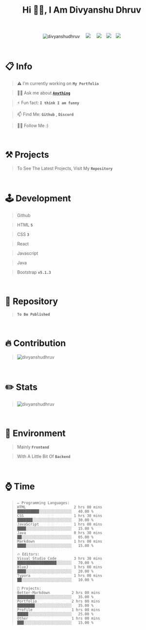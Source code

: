 <!--<h1 align="center">Hi 👋, I'm Divyanshu Dhruv</h1>
<p align="center"> <img src="https://komarev.com/ghpvc/?username=divyanshudhruv&label=Profile%20views&color=708dff&style=flat-square" alt="divyanshudhruv" /> </p>
<br>

- > 🔭 I’m currently working on **My Portfolio**

- > 🌱 I’m currently learning about **React**

- > 💬 Ask me about **Anything** .

- > 📫 How to reach me: **Github**

- > ⚡ Fun fact: **I think I am funny**

<Br>
  
&nbsp;&nbsp;&nbsp;<img align="center" src="https://github-readme-stats.vercel.app/api?username=divyanshudhruv&show_icons=true&locale=en" alt="divyanshudhruv" />

&nbsp;&nbsp;&nbsp;<img align="center" src="https://github-readme-streak-stats.herokuapp.com/?user=divyanshudhruv&" alt="divyanshudhruv" /></p>


new!-->

<p align="center"><h1><p align="center">Hi 👋🏻, I Am Divyanshu Dhruv</p></h1>
</p>


<Br>
 <p align="center"> <img src="https://komarev.com/ghpvc/?username=divyanshudhruv&label=Profile%20views&color=808fff&style=for-the-badge" alt="divyanshudhruv" /> &nbsp;&nbsp;&nbsp; <img src="https://img.shields.io/badge/Made%20with-Markdown-orange?style=for-the-badge"> &nbsp;&nbsp;&nbsp; <img src="https://img.shields.io/badge/stars-5-yellow?style=for-the-badge">&nbsp;&nbsp;&nbsp; <img src="https://img.shields.io/badge/followers-49-green?style=for-the-badge">&nbsp;&nbsp;&nbsp; <img src="https://img.shields.io/badge/license-mit-6fbfff?style=for-the-badge"></p>



<!--
<img width="225" alt="image" src="https://user-images.githubusercontent.com/71079602/200512513-db40b22b-1f7b-49bf-b404-a7902692b5cc.png">
<img width="202" alt="image" src="https://user-images.githubusercontent.com/71079602/200513624-aca4e30e-4195-4576-b574-2bcac83e29c9.png">
-->
<br>

# 📋 Info
> ⚠️ I’m currently working on **`My Portfolio`**

> 👍🏻 Ask me about <code><a href="https://github.com/divyanshudhruv/divyanshudhruv/issues/1">**Anything**</a></code>

> ⚡ Fun fact: **`I think I am funny`**
  
> 📫 Find Me: **`Github`** , **`Discord`**  
  
> 🙏🏻 Follow Me :)  


<br>


# ⚒️ Projects
> To See The Latest Projects, Visit My **``Repository``** 

<br>


# 🕹️ Development
> Github
    
> HTML **``5``**
    
> CSS **`3`**
  
> React  

> Javascript
  
 > Java
    
> Bootstrap **`v5.1.3`** 
    
<!-- > Ionicons **`v5.5.2`** -->
  
  <Br>
  
# 🚧 Repository
> **`To Be Published`**

<br>

# 🔥 Contribution
> <img align="center" src="https://github-readme-streak-stats.herokuapp.com/?user=divyanshudhruv" alt="divyanshudhruv" /></p>


<br>


# ✏️ Stats
> <img align="center" src="https://github-readme-stats.vercel.app/api?username=divyanshudhruv&show_icons=true&locale=en&include_all_commits=true" alt="divyanshudhruv" />

<br>

<!--
# ✨ Features
> 🖌️ Nice Modern UI Design

> ⚡Cool Icons

> 📝 Built With **`CSS`** For Easy Coding

> 🪄 Theme Customization In Every Detail.

> 🌙 The Project Supports **`Dark Mode`** Styling

<Br>
  -->

  
# 🌱 Environment
> Mainly **`Frontend`**
  
> With A Little Bit Of **`Backend`**


<br>


# ⌚ Time

> ```text
> ✏️ Programming Languages:
> HTML                      2 hrs 00 mins      ██████████░░░░░░░░░░░░░░░   40.00 %
> CSS                       1 hrs 30 mins      ███████░░░░░░░░░░░░░░░░░░   30.00 %
> JavaScript                1 hrs 00 mins      ████░░░░░░░░░░░░░░░░░░░░░   15.00 %
> Java                      0 hrs 30 mins      ██░░░░░░░░░░░░░░░░░░░░░░░   05.00 %
> Markdown                  1 hrs 00 mins      ████░░░░░░░░░░░░░░░░░░░░░   15.00 %
>                                                                                 
> 🔥 Editors: 
> Visual Studio Code        3 hrs 30 mins      ██████████████████░░░░░░░   70.00 %
> BlueJ                     1 hrs 00 mins      ████░░░░░░░░░░░░░░░░░░░░░   20.00 %
> Typora                    1 hrs 00 mins      ██░░░░░░░░░░░░░░░░░░░░░░░   10.00 %
>   
> 📌 Projects: 
> Better-Markdown          2 hrs 00 mins       ████████░░░░░░░░░░░░░░░░░   35.00 %
> Portfolio                2 hrs 00 mins       ████████░░░░░░░░░░░░░░░░░   35.00 %
> Profile                  1 hrs 00 mins       █████░░░░░░░░░░░░░░░░░░░░   25.00 %
> Other                    1 hrs 00 mins       ███░░░░░░░░░░░░░░░░░░░░░░   15.00 %
> ```

<!--

# 🏆 Star History
> <img src="https://api.star-history.com/svg?repos=divyanshudhruv/divyanshudhruv&type=Date"  width="775px" height="520px">

-->

